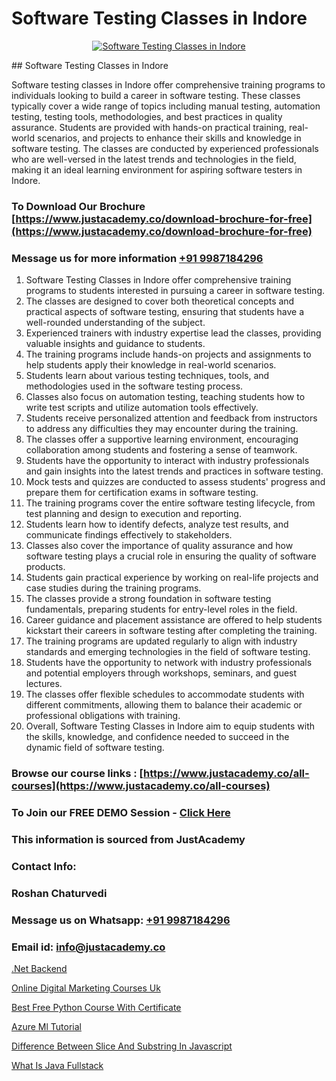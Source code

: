 # Software Testing Classes in Indore

<p align="center">
  <a href="https://justacademy.co/program-detail/software-testing">
    <img src="https://justacademy.co/storage2/program_images/1704700438.webp" alt="Software Testing Classes in Indore">
  </a>
</p>
## Software Testing Classes in Indore

Software testing classes in Indore offer comprehensive training programs to individuals looking to build a career in software testing. These classes typically cover a wide range of topics including manual testing, automation testing, testing tools, methodologies, and best practices in quality assurance. Students are provided with hands-on practical training, real-world scenarios, and projects to enhance their skills and knowledge in software testing. The classes are conducted by experienced professionals who are well-versed in the latest trends and technologies in the field, making it an ideal learning environment for aspiring software testers in Indore.
### To Download Our Brochure [https://www.justacademy.co/download-brochure-for-free](https://www.justacademy.co/download-brochure-for-free)
### Message us for more information [+91 9987184296](https://api.whatsapp.com/send?phone=919987184296)
1) Software Testing Classes in Indore offer comprehensive training programs to students interested in pursuing a career in software testing.
2) The classes are designed to cover both theoretical concepts and practical aspects of software testing, ensuring that students have a well-rounded understanding of the subject.
3) Experienced trainers with industry expertise lead the classes, providing valuable insights and guidance to students.
4) The training programs include hands-on projects and assignments to help students apply their knowledge in real-world scenarios.
5) Students learn about various testing techniques, tools, and methodologies used in the software testing process.
6) Classes also focus on automation testing, teaching students how to write test scripts and utilize automation tools effectively.
7) Students receive personalized attention and feedback from instructors to address any difficulties they may encounter during the training.
8) The classes offer a supportive learning environment, encouraging collaboration among students and fostering a sense of teamwork.
9) Students have the opportunity to interact with industry professionals and gain insights into the latest trends and practices in software testing.
10) Mock tests and quizzes are conducted to assess students' progress and prepare them for certification exams in software testing.
11) The training programs cover the entire software testing lifecycle, from test planning and design to execution and reporting.
12) Students learn how to identify defects, analyze test results, and communicate findings effectively to stakeholders.
13) Classes also cover the importance of quality assurance and how software testing plays a crucial role in ensuring the quality of software products.
14) Students gain practical experience by working on real-life projects and case studies during the training programs.
15) The classes provide a strong foundation in software testing fundamentals, preparing students for entry-level roles in the field.
16) Career guidance and placement assistance are offered to help students kickstart their careers in software testing after completing the training.
17) The training programs are updated regularly to align with industry standards and emerging technologies in the field of software testing.
18) Students have the opportunity to network with industry professionals and potential employers through workshops, seminars, and guest lectures.
19) The classes offer flexible schedules to accommodate students with different commitments, allowing them to balance their academic or professional obligations with training.
20) Overall, Software Testing Classes in Indore aim to equip students with the skills, knowledge, and confidence needed to succeed in the dynamic field of software testing.

### Browse our course links : [https://www.justacademy.co/all-courses](https://www.justacademy.co/all-courses) 
### To Join our FREE DEMO Session - [Click Here](https://www.justacademy.co/register-for-course-demo)


### This information is sourced from JustAcademy
### Contact Info:
### Roshan Chaturvedi
### Message us on Whatsapp: [+91 9987184296](https://api.whatsapp.com/send?phone=919987184296)
### Email id: [info@justacademy.co](mailto:info@justacademy.co)
                
[.Net Backend](https://www.linkedin.com/pulse/net-backend-justacademy-beangaluru-1jaic?trackingId=sbbDF0NO9JYLfkT9%2B5C1Zw%3D%3D&lipi=urn%3Ali%3Apage%3Ad_flagship3_company_admin%3BV%2FJdwEmZTiK5hNIeM20IVA%3D%3D)

[Online Digital Marketing Courses Uk](https://www.linkedin.com/pulse/online-digital-marketing-courses-uk-justacademy-birmingham-9ewuf?trackingId=U1e%2BRXRvoE5t5fHKOjA%2FXQ%3D%3D&lipi=urn%3Ali%3Apage%3Ad_flagship3_company_admin%3B%2F1v6Q%2BY3Q3yYLraOs%2BoNCQ%3D%3D)

[Best Free Python Course With Certificate](https://medium.com/@shivamja27/best-free-python-course-with-certificate-b443d538e2b9)

[Azure Ml Tutorial](https://medium.com/@ranepooja/azure-ml-tutorial-cadf890be9e8)

[Difference Between Slice And Substring In Javascript](https://justacademyin.github.io/justacademy/difference-between-slice-and-substring-in-javascript)

[What Is Java Fullstack](https://justacademyin.github.io/justacademy/what-is-java-fullstack)

